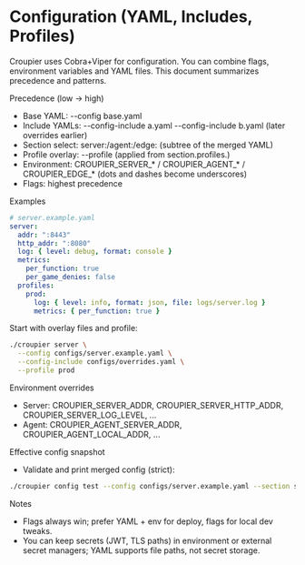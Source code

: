 # Configuration (YAML, Includes, Profiles)

Croupier uses Cobra+Viper for configuration. You can combine flags, environment variables and YAML files. This document summarizes precedence and patterns.

Precedence (low → high)
- Base YAML: --config base.yaml
- Include YAMLs: --config-include a.yaml --config-include b.yaml (later overrides earlier)
- Section select: server:/agent:/edge: (subtree of the merged YAML)
- Profile overlay: --profile <name> (applied from section.profiles.<name>)
- Environment: CROUPIER_SERVER_* / CROUPIER_AGENT_* / CROUPIER_EDGE_* (dots and dashes become underscores)
- Flags: highest precedence

Examples
```yaml
# server.example.yaml
server:
  addr: ":8443"
  http_addr: ":8080"
  log: { level: debug, format: console }
  metrics:
    per_function: true
    per_game_denies: false
  profiles:
    prod:
      log: { level: info, format: json, file: logs/server.log }
      metrics: { per_function: true }
```

Start with overlay files and profile:
```bash
./croupier server \
  --config configs/server.example.yaml \
  --config-include configs/overrides.yaml \
  --profile prod
```

Environment overrides
- Server: CROUPIER_SERVER_ADDR, CROUPIER_SERVER_HTTP_ADDR, CROUPIER_SERVER_LOG_LEVEL, ...
- Agent:  CROUPIER_AGENT_SERVER_ADDR, CROUPIER_AGENT_LOCAL_ADDR, ...

Effective config snapshot
- Validate and print merged config (strict):
```bash
./croupier config test --config configs/server.example.yaml --section server --profile prod
```

Notes
- Flags always win; prefer YAML + env for deploy, flags for local dev tweaks.
- You can keep secrets (JWT, TLS paths) in environment or external secret managers; YAML supports file paths, not secret storage.
